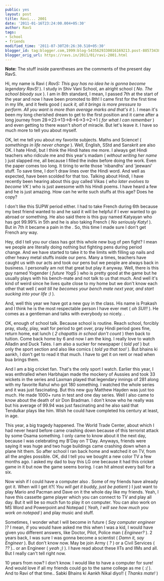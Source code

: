 ```yaml
---
public: yes
layout: post
title: Ravi... 2001
date: '2011-01-16T23:24:00.004+05:30'
author: RavS
tags:
- School
- friends
modified_time: '2011-07-30T20:26:30.510+05:30'
blogger_id: tag:blogger.com,1999:blog-5435629330016169213.post-8857343866355264785
blogger_orig_url: https://ravs.in/2011/01/ravi-2001.html
---
```


**Note:** The stuff inside parentheses are the comments of the present day RavS.

Hi, my name is Ravi ( _RavS: This guy has no idea he is gonna become legendary RavS!_ ). I study in Shiv Vani School, an alright school ( _No. The school bloody sux_ ). I am in 8th standard, I mean, I passed 7th at the start of the year and now I have been promoted to 8th! I came first for the first time in my life, and it feels good ( _suck it, all it brings is more pressure to perform. All you want is more than average marks and that's it_ ). I mean it's been my long cherished dream to get to the first position and it came after a long journey from 28->23->13->8->6->3-\>2->1 ( _for what I can remember_ ) and even getting to there wasn't short of miracle. But let's leave it. I have so much more to tell you about myself.

OK, let me tell you about my favorite subjects. Maths and Science! ( _somethings in life never change_ ). Well, English, SStd and Sanskrit are also OK. I hate Hindi, but I think the Hindi hates me more. I always get Hindi teachers who ridicule me and this year's madam ( _without writing her name_ ) just slapped me, all because I filled the index before doing the work. Even the paper comes too long. It tiring to write those 'nibandhs' and 'jeewani' stuff. To save time, I don't draw lines over the Hindi word. And well as expected, have been scolded for that too. Talking about Hindi, I have recently been hearing about this guy called Vikas ( _who later evolves to become VK_ ) who is just awesome with his Hindi poems. I have heard a few and he is just amazing. How can he write such stuffs at this age? Does he copy?

I don't like this SUPW period either. I had to take French during 6th because my best friend wanted to and he said it will be helpful if I ever wanted to go abroad or something. He also said there is this guy named Katyayan who has got 99.99% in 5th and he is also taking French ( _No seriously Katy!_ ). But in 7th it became a pain in the . So, this time I made sure I don't get French any way.

Hey, did I tell you our class has got this whole new bug of pen fight? I mean we people are literally doing nothing but fighting pens during period change. And we have started to take it to the limits with filling up nails and other heavy metal stuffs inside our pens. Many a times, teachers have caught us with our acts and took our pens but we people are always back in business. I personally am not that great but play it anyway. Well, there is this guy named Yogender ( _future YogS_ ) who is pretty good at the game but he usually plays with his bench-mate and not talk to us that much. And well it's kind of weird since he lives quite close to my home but we don't know each other that well ( _wait till he becomes your bench mate next year, and start sucking into your life :)_ ).

And, well this year we have got a new guy in the class. His name is Prakash and I think he is the most respectable person I have ever met ( _oh SUI!!_ ). He comes as a gentleman and talks with everybody so nicely. .

OK, enough of school talk. Because school is routine. Reach school, forcibly pray, study, play, wait for period to get over, pray Hindi period goes fine, return home, eat lunch ( _2 chapattis in school don't count_ ) then back to tuition. Come back home by 6 and now I am the king. I really love to watch Alladin and Duck Tales. I am also a sucker for newspaper ( _told ya!_ ) but only the sport section and also like comics ( _told ya that too!_ ). But bhains ki aankh, I don't get to read it that much. I have to get it on rent or read when bua brings them.

And I am a big cricket fan. That's the only sport I watch. Earlier this year, I was enthralled when Harbhajan made the mockery of Aussies and took 33 wickets in the series and Laxman played that legendary innings of 281 along with my favorite Rahul who got 180 something. I watched the whole series and it was just fascinating. But this new guy Matthew Hayden was just too much. He made 1000+ runs in test and one day series. Well I also came to know about the death of sir Don Bradman. I don't know who he really was but his average of 99.94 was just fascinating and he also said that Tendulkar plays like him. Wish he could have completed his century at least, in age.

This year, a big tragedy happened. The World Trade Center, about which I had never heard before came crashing down because of this terrorist attack by some Osama something. I only came to know about it the next day, because I was celebrating my B'Day on T'Day. Anyways, friends were saying it was huge and two huge buildings came crashing down when a plane hit them. So after school I ran back home and watched it on TV, from all the angles possible. OK, did I tell you we bought a new color TV a few months ago. I asked my dad to buy this LG one because it had this cricket game in it but now the game seems boring. I can hit almost every ball for a six.

Now wish if I could have a computer also . Some of my friends have already got it. When will I get it?( _You will get it buddy, just be patient_ ) I just want to play Mario and Pacman and Dave on it the whole day like my friends. Yeah, I have this cassette game player which you can connect to TV and play all day. But it will be so much fun to play it on computer. You can also work on MS Word and Powerpoint and Notepad ( _Yeah, I will see how much you work on notepad_ ) and play music and stuff.

Sometimes, I wonder what I will become in future ( _Say computer engineer_ )? I mean, if you would have asked me this when I was a kid, I would have given you different answers, like Doctor, Pilot, Police man ( _Engineer?_ ). 2 years back, I was sure I was gonna become a scientist ( _Damn it, say Engineer_ ). But don't know now. May be join Army ( _?_ ) or a Civil Services ( _??_ ).. or an Engineer ( _yeah ;)_ ). I have read about these IITs and IIMs and all. But I really can't tell right now.

10 years from now? I don't know. I would like to have a computer for sure! And would love if all my friends could go to the same college as me ( _:(_ ). And to Ravi of that time.. Sabki Bhains ki Aankh Nikal diyo!! ( _Thanks mate!_ )
